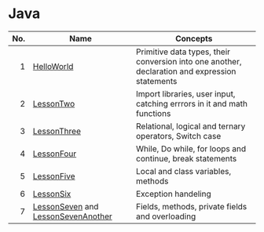 # Java

| No. | Name | Concepts |
|----:|------|----------|
|1| [HelloWorld](../master/HelloWorld.java)| Primitive data types, their conversion into one another, declaration and expression statements|
|2| [LessonTwo](../master/LessonTwo.java)| Import libraries, user input, catching errrors in it and math functions|
|3| [LessonThree](../master/LessonThree.java)| Relational, logical and ternary operators, Switch case|
|4| [LessonFour](../master/LessonFour.java)| While, Do while, for loops and continue, break statements|
|5| [LessonFive](../master/LessonFive.java)| Local and class variables, methods|
|6| [LessonSix](../master/LessonSix.java)| Exception handeling|
|7| [LessonSeven](../master/LessonSeven.java) and [LessonSevenAnother](../master/LessonSevenAnother.java)| Fields, methods, private fields and overloading|